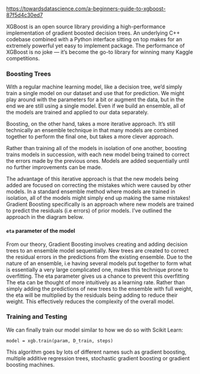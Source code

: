 https://towardsdatascience.com/a-beginners-guide-to-xgboost-87f5d4c30ed7

XGBoost is an open source library providing a high-performance implementation of gradient boosted decision trees. An underlying C++ codebase combined with a Python interface sitting on top makes for an extremely powerful yet easy to implement package.
The performance of XGBoost is no joke — it’s become the go-to library for winning many Kaggle competitions.

### Boosting Trees

With a regular machine learning model, like a decision tree, we’d simply train a single model on our dataset and use that for prediction. We might play around with the parameters for a bit or augment the data, but in the end we are still using a single model. Even if we build an ensemble, all of the models are trained and applied to our data separately.

Boosting, on the other hand, takes a more iterative approach. It’s still technically an ensemble technique in that many models are combined together to perform the final one, but takes a more clever approach.

Rather than training all of the models in isolation of one another, boosting trains models in succession, with each new model being trained to correct the errors made by the previous ones. Models are added sequentially until no further improvements can be made.

The advantage of this iterative approach is that the new models being added are focused on correcting the mistakes which were caused by other models. In a standard ensemble method where models are trained in isolation, all of the models might simply end up making the same mistakes!
Gradient Boosting specifically is an approach where new models are trained to predict the residuals (i.e errors) of prior models. I’ve outlined the approach in the diagram below.

#### `eta` parameter of the model

From our theory, Gradient Boosting involves creating and adding decision trees to an ensemble model sequentially. New trees are created to correct the residual errors in the predictions from the existing ensemble.
Due to the nature of an ensemble, i.e having several models put together to form what is essentially a very large complicated one, makes this technique prone to overfitting. The eta parameter gives us a chance to prevent this overfitting
The eta can be thought of more intuitively as a learning rate. Rather than simply adding the predictions of new trees to the ensemble with full weight, the eta will be multiplied by the residuals being adding to reduce their weight. This effectively reduces the complexity of the overall model.

### Training and Testing

We can finally train our model similar to how we do so with Scikit Learn:

```
model = xgb.train(param, D_train, steps)
```

This algorithm goes by lots of different names such as gradient boosting, multiple additive regression trees, stochastic gradient boosting or gradient boosting machines.
